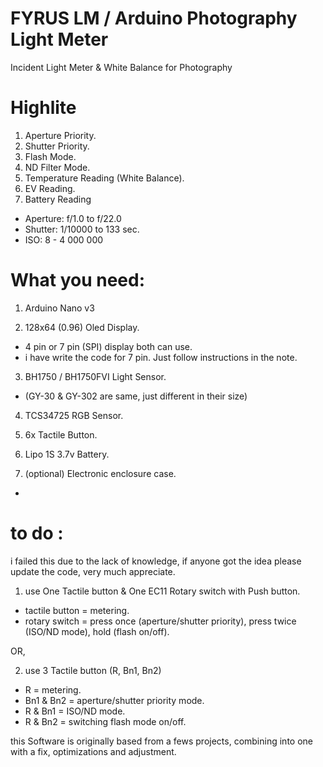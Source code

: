 # FYRUS LM / Arduino Photography Light Meter
Incident Light Meter &amp; White Balance for Photography


# Highlite

1. Aperture Priority.
2. Shutter Priority.
3. Flash Mode.
4. ND Filter Mode.
5. Temperature Reading (White Balance).
6. EV Reading.
7. Battery Reading

- Aperture: f/1.0 to f/22.0
- Shutter: 1/10000 to 133 sec.
- ISO: 8 - 4 000 000



# What you need:

1. Arduino Nano v3

2. 128x64 (0.96) Oled Display.
- 4 pin or 7 pin (SPI) display both can use.
- i have write the code for 7 pin. Just follow instructions in the note.


3. BH1750 / BH1750FVI Light Sensor.
- (GY-30 & GY-302 are same, just different in their size)

4. TCS34725 RGB Sensor.

5. 6x Tactile Button.

6. Lipo 1S 3.7v Battery.

7. (optional) Electronic enclosure case.

-

# to do :
i failed this due to the lack of knowledge, if anyone got the idea please update the code, very much appreciate.

1. use One Tactile button & One EC11 Rotary switch with Push button.
- tactile button = metering.
- rotary switch = press once (aperture/shutter priority), press twice (ISO/ND mode), hold (flash on/off).

OR,

2. use 3 Tactile button (R, Bn1, Bn2)
- R = metering.
- Bn1 & Bn2 = aperture/shutter priority mode.
- R & Bn1 = ISO/ND mode.
- R & Bn2 = switching flash mode on/off.


this Software is originally based from a fews projects, combining into one with a fix, optimizations and adjustment.

